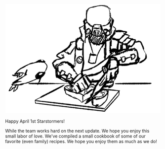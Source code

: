 ![](./Art/nemmerc_steak.webp)

Happy April 1st Starstormers!

While the team works hard on the next update. We hope you enjoy this small labor of love. We've compiled a small cookbook of some of our favorite (even family) recipes. We hope you enjoy them as much as we do!